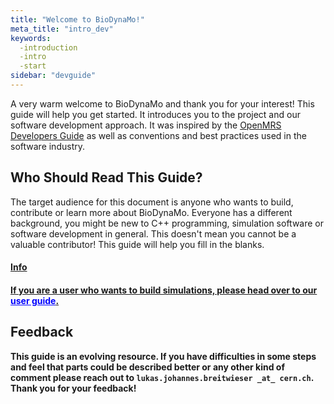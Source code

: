 ```yaml
---
title: "Welcome to BioDynaMo!"
meta_title: "intro_dev"
keywords:
  -introduction
  -intro
  -start
sidebar: "devguide"
---
```


A very warm welcome to BioDynaMo and thank you for your interest! This guide will help you get started. It introduces you to the project and our software development approach. It was inspired by the [OpenMRS Developers Guide](https://flossmanuals.net/openmrs-developers-guide/) as well as  conventions and best practices used in the software industry.

## Who Should Read This Guide?

The target audience for this document is anyone who wants to build, contribute or learn more about BioDynaMo. Everyone has a different background, you might be new to C++ programming, simulation software or software development in general. This doesn't mean you cannot be a valuable contributor! This guide will help you fill in the blanks.

<a class="sbox" href= "/biodynamo/doc/user_guide/docs/" target="_blank" rel="noopener">
    <div class="sbox-content">
    	<h4><b>Info<b><h4>
    	<p>If you are a user who wants to build simulations, please head over to our <font color="blue"><u>user guide</u></font>.
		</p>
    </div>
</a>

## Feedback

This guide is an evolving resource. If you have difficulties in some steps and feel that parts could be described better or any other kind of comment please reach out to `lukas.johannes.breitwieser _at_ cern.ch`.  Thank you for your feedback!

